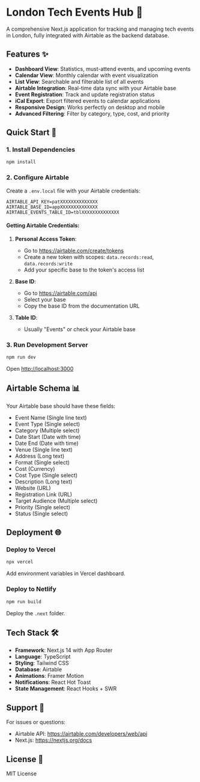 # London Tech Events Hub 🚀

A comprehensive Next.js application for tracking and managing tech events in London, fully integrated with Airtable as the backend database.

## Features ✨

- **Dashboard View**: Statistics, must-attend events, and upcoming events
- **Calendar View**: Monthly calendar with event visualization
- **List View**: Searchable and filterable list of all events
- **Airtable Integration**: Real-time data sync with your Airtable base
- **Event Registration**: Track and update registration status
- **iCal Export**: Export filtered events to calendar applications
- **Responsive Design**: Works perfectly on desktop and mobile
- **Advanced Filtering**: Filter by category, type, cost, and priority

## Quick Start 🚀

### 1. Install Dependencies

```bash
npm install
```

### 2. Configure Airtable

Create a `.env.local` file with your Airtable credentials:

```env
AIRTABLE_API_KEY=patXXXXXXXXXXXXXX
AIRTABLE_BASE_ID=appXXXXXXXXXXXXXX
AIRTABLE_EVENTS_TABLE_ID=tblXXXXXXXXXXXXXX
```

#### Getting Airtable Credentials:

1. **Personal Access Token**:
   - Go to https://airtable.com/create/tokens
   - Create a new token with scopes: `data.records:read`, `data.records:write`
   - Add your specific base to the token's access list

2. **Base ID**:
   - Go to https://airtable.com/api
   - Select your base
   - Copy the base ID from the documentation URL

3. **Table ID**:
   - Usually "Events" or check your Airtable base

### 3. Run Development Server

```bash
npm run dev
```

Open [http://localhost:3000](http://localhost:3000)

## Airtable Schema 📊

Your Airtable base should have these fields:

- Event Name (Single line text)
- Event Type (Single select)
- Category (Multiple select)
- Date Start (Date with time)
- Date End (Date with time)
- Venue (Single line text)
- Address (Long text)
- Format (Single select)
- Cost (Currency)
- Cost Type (Single select)
- Description (Long text)
- Website (URL)
- Registration Link (URL)
- Target Audience (Multiple select)
- Priority (Single select)
- Status (Single select)

## Deployment 🌐

### Deploy to Vercel

```bash
npx vercel
```

Add environment variables in Vercel dashboard.

### Deploy to Netlify

```bash
npm run build
```

Deploy the `.next` folder.

## Tech Stack 🛠

- **Framework**: Next.js 14 with App Router
- **Language**: TypeScript
- **Styling**: Tailwind CSS
- **Database**: Airtable
- **Animations**: Framer Motion
- **Notifications**: React Hot Toast
- **State Management**: React Hooks + SWR

## Support 💬

For issues or questions:
- Airtable API: https://airtable.com/developers/web/api
- Next.js: https://nextjs.org/docs

## License 📄

MIT License